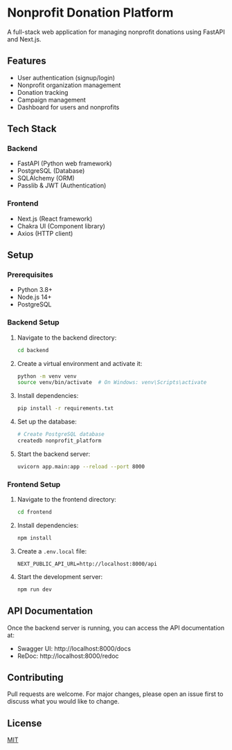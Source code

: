 # Nonprofit Donation Platform

A full-stack web application for managing nonprofit donations using FastAPI and Next.js.

## Features

- User authentication (signup/login)
- Nonprofit organization management
- Donation tracking
- Campaign management
- Dashboard for users and nonprofits

## Tech Stack

### Backend
- FastAPI (Python web framework)
- PostgreSQL (Database)
- SQLAlchemy (ORM)
- Passlib & JWT (Authentication)

### Frontend
- Next.js (React framework)
- Chakra UI (Component library)
- Axios (HTTP client)

## Setup

### Prerequisites
- Python 3.8+
- Node.js 14+
- PostgreSQL

### Backend Setup
1. Navigate to the backend directory:
   ```bash
   cd backend
   ```

2. Create a virtual environment and activate it:
   ```bash
   python -m venv venv
   source venv/bin/activate  # On Windows: venv\Scripts\activate
   ```

3. Install dependencies:
   ```bash
   pip install -r requirements.txt
   ```

4. Set up the database:
   ```bash
   # Create PostgreSQL database
   createdb nonprofit_platform
   ```

5. Start the backend server:
   ```bash
   uvicorn app.main:app --reload --port 8000
   ```

### Frontend Setup
1. Navigate to the frontend directory:
   ```bash
   cd frontend
   ```

2. Install dependencies:
   ```bash
   npm install
   ```

3. Create a `.env.local` file:
   ```
   NEXT_PUBLIC_API_URL=http://localhost:8000/api
   ```

4. Start the development server:
   ```bash
   npm run dev
   ```

## API Documentation
Once the backend server is running, you can access the API documentation at:
- Swagger UI: http://localhost:8000/docs
- ReDoc: http://localhost:8000/redoc

## Contributing
Pull requests are welcome. For major changes, please open an issue first to discuss what you would like to change.

## License
[MIT](https://choosealicense.com/licenses/mit/) 